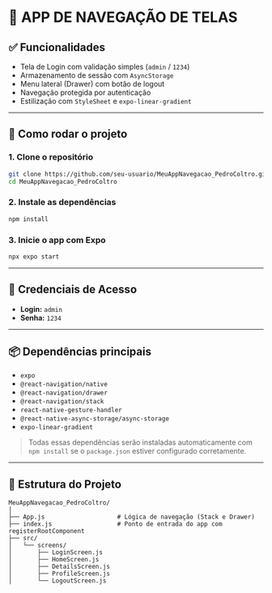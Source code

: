 # 📱 APP DE NAVEGAÇÃO DE TELAS

## ✅ Funcionalidades

* Tela de Login com validação simples (`admin` / `1234`)
* Armazenamento de sessão com `AsyncStorage`
* Menu lateral (Drawer) com botão de logout
* Navegação protegida por autenticação
* Estilização com `StyleSheet` e `expo-linear-gradient`

---

## 🚀 Como rodar o projeto

### 1. Clone o repositório

```bash
git clone https://github.com/seu-usuario/MeuAppNavegacao_PedroColtro.git
cd MeuAppNavegacao_PedroColtro
```

### 2. Instale as dependências

```bash
npm install
```

### 3. Inicie o app com Expo

```bash
npx expo start
```

---

## 🔐 Credenciais de Acesso

* **Login:** `admin`
* **Senha:** `1234`

---

## 📦 Dependências principais

* `expo`
* `@react-navigation/native`
* `@react-navigation/drawer`
* `@react-navigation/stack`
* `react-native-gesture-handler`
* `@react-native-async-storage/async-storage`
* `expo-linear-gradient`

> Todas essas dependências serão instaladas automaticamente com `npm install` se o `package.json` estiver configurado corretamente.

---

## 📁 Estrutura do Projeto

```
MeuAppNavegacao_PedroColtro/
│
├── App.js                    # Lógica de navegação (Stack e Drawer)
├── index.js                  # Ponto de entrada do app com registerRootComponent
├── src/
│   └── screens/
│       ├── LoginScreen.js
│       ├── HomeScreen.js
│       ├── DetailsScreen.js
│       ├── ProfileScreen.js
│       └── LogoutScreen.js
```
